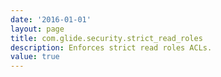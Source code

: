 ```yaml
---
date: '2016-01-01'
layout: page
title: com.glide.security.strict_read_roles
description: Enforces strict read roles ACLs.
value: true 
---
```

